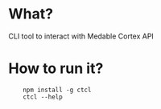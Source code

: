 # What?

CLI tool to interact with Medable Cortex API

# How to run it?

```
    npm install -g ctcl
    ctcl --help
```

